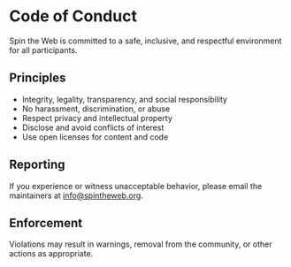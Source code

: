 # Code of Conduct

Spin the Web is committed to a safe, inclusive, and respectful environment for all participants.

## Principles
- Integrity, legality, transparency, and social responsibility
- No harassment, discrimination, or abuse
- Respect privacy and intellectual property
- Disclose and avoid conflicts of interest
- Use open licenses for content and code

## Reporting
If you experience or witness unacceptable behavior, please email the maintainers at info@spintheweb.org.

## Enforcement
Violations may result in warnings, removal from the community, or other actions as appropriate.